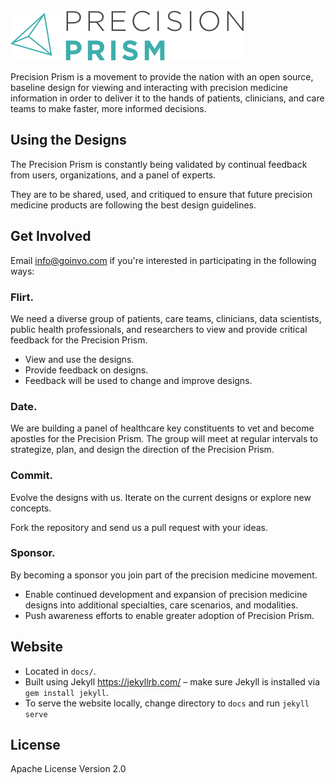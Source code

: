 <img src="./docs/images/logo-precision-prism.png" alt="Precision Prism">

Precision Prism is a movement to provide the nation with an open source, baseline design for viewing and interacting with precision medicine information in order to deliver it to the hands of patients, clinicians, and care teams to make faster, more informed decisions.


## Using the Designs
The Precision Prism is constantly being validated by continual feedback from users, organizations, and a panel of experts.

They are to be shared, used, and critiqued to ensure that future precision medicine products are following the best design guidelines.


## Get Involved
Email [info@goinvo.com](mailto:info@goinvo.com) if you're interested in participating in the following ways:

### Flirt.
We need a diverse group of patients, care teams, clinicians, data scientists, public health professionals, and researchers to view and provide critical feedback for the Precision Prism.

- View and use the designs.
- Provide feedback on designs.
- Feedback will be used to change and improve designs.

### Date.
We are building a panel of healthcare key constituents to vet and become apostles for the Precision Prism. The group will meet at regular intervals to strategize, plan, and design the direction of the Precision Prism.

### Commit.
Evolve the designs with us. Iterate on the current designs or explore new concepts.

Fork the repository and send us a pull request with your ideas.

### Sponsor.
By becoming a sponsor you join part of the precision medicine movement.

- Enable continued development and expansion of precision medicine designs into additional specialties, care scenarios, and modalities.
- Push awareness efforts to enable greater adoption of Precision Prism.


## Website
- Located in `docs/`.
- Built using Jekyll https://jekyllrb.com/ – make sure Jekyll is installed via `gem install jekyll`.
- To serve the website locally, change directory to `docs` and run `jekyll serve`


## License
Apache License Version 2.0
